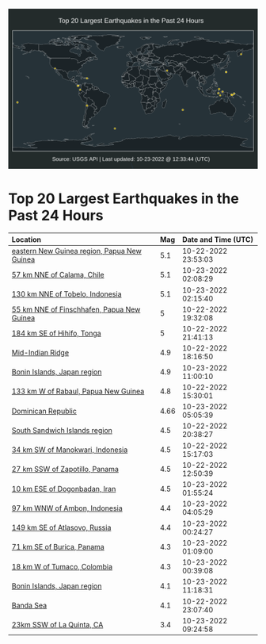 ![Map](./map.png)

# Top 20 Largest Earthquakes in the Past 24 Hours

| Location | Mag | Date and Time (UTC) |
|:---|:---|:---|
| [eastern New Guinea region, Papua New Guinea](https://earthquake.usgs.gov/earthquakes/eventpage/us6000ivub) | 5.1 | 10-22-2022 23:53:03 |
| [57 km NNE of Calama, Chile](https://earthquake.usgs.gov/earthquakes/eventpage/us6000ivuq) | 5.1 | 10-23-2022 02:08:29 |
| [130 km NNE of Tobelo, Indonesia](https://earthquake.usgs.gov/earthquakes/eventpage/us6000ivus) | 5.1 | 10-23-2022 02:15:40 |
| [55 km NNE of Finschhafen, Papua New Guinea](https://earthquake.usgs.gov/earthquakes/eventpage/us6000ivt3) | 5 | 10-22-2022 19:32:08 |
| [184 km SE of Hihifo, Tonga](https://earthquake.usgs.gov/earthquakes/eventpage/us6000ivtv) | 5 | 10-22-2022 21:41:13 |
| [Mid-Indian Ridge](https://earthquake.usgs.gov/earthquakes/eventpage/us6000ivsu) | 4.9 | 10-22-2022 18:16:50 |
| [Bonin Islands, Japan region](https://earthquake.usgs.gov/earthquakes/eventpage/us6000ivwx) | 4.9 | 10-23-2022 11:00:10 |
| [133 km W of Rabaul, Papua New Guinea](https://earthquake.usgs.gov/earthquakes/eventpage/us6000ivs4) | 4.8 | 10-22-2022 15:30:01 |
| [Dominican Republic](https://earthquake.usgs.gov/earthquakes/eventpage/pr2022296000) | 4.66 | 10-23-2022 05:05:39 |
| [South Sandwich Islands region](https://earthquake.usgs.gov/earthquakes/eventpage/us6000ivtk) | 4.5 | 10-22-2022 20:38:27 |
| [34 km SW of Manokwari, Indonesia](https://earthquake.usgs.gov/earthquakes/eventpage/us6000ivs1) | 4.5 | 10-22-2022 15:17:03 |
| [27 km SSW of Zapotillo, Panama](https://earthquake.usgs.gov/earthquakes/eventpage/us6000ivrh) | 4.5 | 10-22-2022 12:50:39 |
| [10 km ESE of Dogonbadan, Iran](https://earthquake.usgs.gov/earthquakes/eventpage/us6000ivup) | 4.5 | 10-23-2022 01:55:24 |
| [97 km WNW of Ambon, Indonesia](https://earthquake.usgs.gov/earthquakes/eventpage/us6000ivv6) | 4.4 | 10-23-2022 04:05:29 |
| [149 km SE of Atlasovo, Russia](https://earthquake.usgs.gov/earthquakes/eventpage/us6000ivug) | 4.4 | 10-23-2022 00:24:27 |
| [71 km SE of Burica, Panama](https://earthquake.usgs.gov/earthquakes/eventpage/us6000ivuk) | 4.3 | 10-23-2022 01:09:00 |
| [18 km W of Tumaco, Colombia](https://earthquake.usgs.gov/earthquakes/eventpage/us6000ivuj) | 4.3 | 10-23-2022 00:39:08 |
| [Bonin Islands, Japan region](https://earthquake.usgs.gov/earthquakes/eventpage/us6000ivx1) | 4.1 | 10-23-2022 11:18:31 |
| [Banda Sea](https://earthquake.usgs.gov/earthquakes/eventpage/us6000ivu4) | 4.1 | 10-22-2022 23:07:40 |
| [23km SSW of La Quinta, CA](https://earthquake.usgs.gov/earthquakes/eventpage/ci40364760) | 3.4 | 10-23-2022 09:24:58 |
